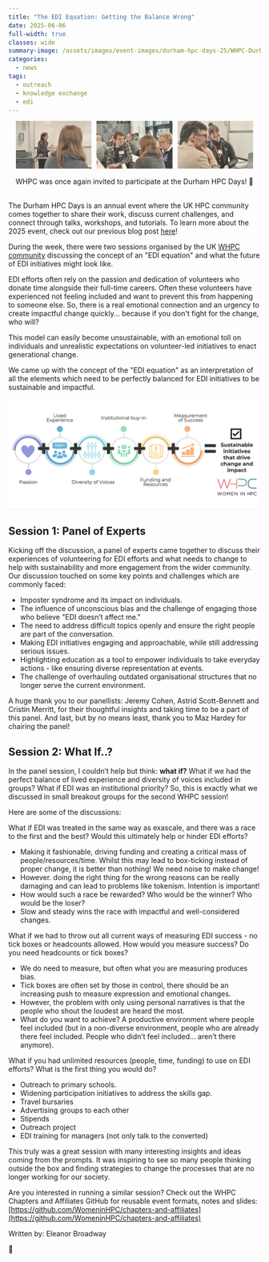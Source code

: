 ```yaml
---
title: "The EDI Equation: Getting the Balance Wrong"
date: 2025-06-06
full-width: true 
classes: wide
summary-image: /assets/images/event-images/durham-hpc-days-25/WHPC-Durham25-EQ.png
categories:
  - news
tags:
  - outreach
  - knowledge exchange
  - edi 
---
```


<div style="display: flex; justify-content: center; gap: 10px;">
  <img src="/assets/images/event-images/durham-hpc-days-25/WHPC-Durham25-6.jpeg" style="max-width: 30%; height: auto;">
  <img src="/assets/images/event-images/durham-hpc-days-25/WHPC-Durham25-8.jpeg" style="max-width: 30%; height: auto;">
  <img src="/assets/images/event-images/durham-hpc-days-25/WHPC-Durham25-7.jpeg" style="max-width: 30%; height: auto;">
</div>


<br>

<div style="text-align: center;">
  WHPC was once again invited to participate at the Durham HPC Days! 🎉
</div>

<br>

The Durham HPC Days is an annual event where the UK HPC community comes together to share their work, discuss current challenges, and connect through talks, workshops, and tutorials. To learn more about the 2025 event, check out our previous blog post [here](/news/CAKE-Kick-Off)!  

During the week, there were two sessions organised by the UK [WHPC community](https://womeninhpc.org/) discussing the concept of an "EDI equation" and what the future of EDI initiatives might look like. 

EDI efforts often rely on the passion and dedication of volunteers who donate time alongside their full-time careers. Often these volunteers have experienced not feeling included and want to prevent this from happening to someone else. So, there is a real emotional connection and an urgency to create impactful change quickly... because if you don't fight for the change, who will? 

This model can easily become unsustainable, with an emotional toll on individuals and unrealistic expectations on volunteer-led initiatives to enact generational change.

We came up with the concept of the "EDI equation" as an interpretation of all the elements which need to be perfectly balanced for EDI initiatives to be sustainable and impactful. 

<div style="display: flex; justify-content: center; gap: 10px;">
  <img src="/assets/images/event-images/durham-hpc-days-25/WHPC-Durham25-EQ-1.png">
</div>


Session 1: Panel of Experts 
---------------------------

Kicking off the discussion, a panel of experts came together to discuss their experiences of volunteering for EDI efforts and what needs to change to help with sustainability and more engagement from the wider community. Our discussion touched on some key points and challenges which are commonly faced: 

* Imposter syndrome and its impact on individuals.
* The influence of unconscious bias and the challenge of engaging those who believe "EDI doesn’t affect me."
* The need to address difficult topics openly and ensure the right people are part of the conversation.
* Making EDI initiatives engaging and approachable, while still addressing serious issues.
* Highlighting education as a tool to empower individuals to take everyday actions - like ensuring diverse representation at events.
* The challenge of overhauling outdated organisational structures that no longer serve the current environment.

A huge thank you to our panellists: Jeremy Cohen, Astrid Scott-Bennett and Cristin Merritt, for their thoughtful insights and taking time to be a part of this panel. And last, but by no means least, thank you to Maz Hardey for chairing the panel! 

Session 2: What If..?
----------------------

In the panel session, I couldn’t help but think: **what if?** What if we had the perfect balance of lived experience and diversity of voices included in groups? What if EDI was an institutional priority? So, this is exactly what we discussed in small breakout groups for the second WHPC session!

Here are some of the discussions: 

What if EDI was treated in the same way as exascale, and there was a race to the first and the best? Would this ultimately help or hinder EDI efforts? 
* Making it fashionable, driving funding and creating a critical mass of people/resources/time. Whilst this may lead to box-ticking instead of proper change, it is better than nothing! We need noise to make change! 
* However. doing the right thing for the wrong reasons can be really damaging and can lead to problems like tokenism. Intention is important!
* How would such a race be rewarded? Who would be the winner? Who would be the loser? 
* Slow and steady wins the race with impactful and well-considered changes. 

What if we had to throw out all current ways of measuring EDI success - no tick boxes or headcounts allowed. How would you measure success? Do you need headcounts or tick boxes? 
* We do need to measure, but often what you are measuring produces bias. 
* Tick boxes are often set by those in control, there should be an increasing push to measure expression and emotional changes. 
* However, the problem with only using personal narratives is that the people who shout the loudest are heard the most.
* What do you want to achieve? A productive environment where people feel included (but in a non-diverse environment, people who are already there feel included. People who didn’t feel included… aren’t there anymore).

What if you had unlimited resources (people, time, funding) to use on EDI efforts? What is the first thing you would do? 
* Outreach to primary schools.
* Widening participation initiatives to address the skills gap. 
* Travel bursaries
* Advertising groups to each other
* Stipends
* Outreach project
* EDI training for managers (not only talk to the converted)

This truly was a great session with many interesting insights and ideas coming from the prompts. It was inspiring to see so many people thinking outside the box and finding strategies to change the processes that are no longer working for our society. 

Are you interested in running a similar session? Check out the WHPC Chapters and Affiliates GitHub for reusable event formats, notes and slides: [https://github.com/WomeninHPC/chapters-and-affiliates](https://github.com/WomeninHPC/chapters-and-affiliates)



Written by: Eleanor Broadway

🎂

